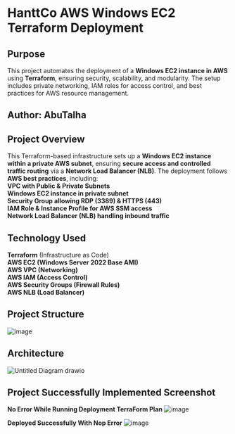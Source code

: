# HanttCo AWS Windows EC2 Terraform Deployment

## Purpose  
This project automates the deployment of a **Windows EC2 instance in AWS** using **Terraform**, ensuring security, scalability, and modularity. The setup includes private networking, IAM roles for access control, and best practices for AWS resource management.

## Author: AbuTalha  

## Project Overview  
This Terraform-based infrastructure sets up a **Windows EC2 instance within a private AWS subnet**, ensuring **secure access and controlled traffic routing** via a **Network Load Balancer (NLB)**. The deployment follows **AWS best practices**, including:  
**VPC with Public & Private Subnets**  
**Windows EC2 instance in private subnet**  
**Security Group allowing RDP (3389) & HTTPS (443)**  
**IAM Role & Instance Profile for AWS SSM access**  
**Network Load Balancer (NLB) handling inbound traffic**  

## Technology Used
**Terraform** (Infrastructure as Code)  
**AWS EC2 (Windows Server 2022 Base AMI)**  
**AWS VPC (Networking)**  
**AWS IAM (Access Control)**  
**AWS Security Groups (Firewall Rules)**  
**AWS NLB (Load Balancer)**  

## Project Structure
![image](https://github.com/user-attachments/assets/1ce3308f-d458-4827-b1c3-a0f1bf8f4e62)

## Architecture
![Untitled Diagram drawio](https://github.com/user-attachments/assets/d51e160c-3264-4c2a-8cc8-223a195a1a21)

## Project Successfully Implemented Screenshot
**No Error While Running Deployment TerraForm Plan**
![image](https://github.com/user-attachments/assets/06807034-34eb-4a4f-9e72-73b9be1589d8)

**Deployed Successfully With Nop Error**
![image](https://github.com/user-attachments/assets/26050173-8338-47a9-9fdb-cfe4c41d7592)

